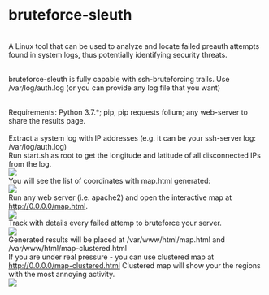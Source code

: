 # bruteforce-sleuth
<br>A Linux tool that can be used to analyze and locate failed preauth attempts found in system logs, thus potentially identifying security threats.

<br/> bruteforce-sleuth is fully capable with ssh-bruteforcing trails. Use /var/log/auth.log (or you can provide any log file that you want)

<br>Requirements: Python 3.7.*; pip, pip requests folium; any web-server to share the results page.
<br>
<br>Extract a system log with IP addresses (e.g. it can be your ssh-server log: /var/log/auth.log)
<br>Run start.sh as root to get the longitude and latitude of all disconnected IPs from the log.
<br><img src="https://imgur.com/LLdtLA9.jpg"/>
<br>You will see the list of coordinates with map.html generated:
<br><img src="https://imgur.com/UwepPdi.jpg"/>
<br>Run any web server (i.e. apache2) and open the interactive map at http://0.0.0.0/map.html.
<br><img src="https://imgur.com/vg6ZtrL.jpg"/>
<br>Track with details every failed attemp to bruteforce your server.
<br><img src="https://i.imgur.com/p943AEL.jpg"/>
<br/>Generated results will be placed at /var/www/html/map.html and /var/www/html/map-clustered.html
<br/>If you are under real pressure - you can use clustered map at http://0.0.0.0/map-clustered.html Clustered map will show your the regions with the most annoying activity.
<br/><img src="https://imgur.com/a/i3zyAzZ.jpg"/>
